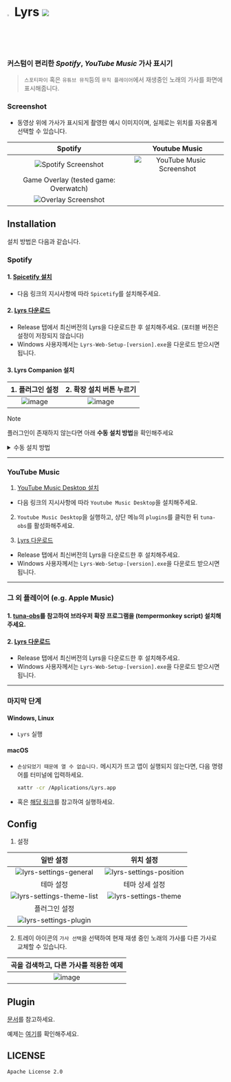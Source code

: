 # <img src="https://github.com/organization/lyrs/assets/16558115/447a957e-faf2-4759-8884-5d7b04fb1fbb" width="2%" /> Lyrs <a href="https://github.com/organization/lyrs/releases/latest"><img src="https://img.shields.io/github/downloads/organization/lyrs/total.svg"/></a>

### 커스텀이 편리한 *Spotify*, *YouTube Music* 가사 표시기

> `스포티파이` 혹은 `유튜브 뮤직`등의 `뮤직 플레이어`에서 재생중인 노래의 가사를 화면에 표시해줍니다.

### Screenshot

-   동영상 위에 가사가 표시되게 촬영한 예시 이미지이며, 실제로는 위치를 자유롭게 선택할 수 있습니다.

|                        Spotify                         |                                                        Youtube Music                                                        |
|:------------------------------------------------------:|:---------------------------------------------------------------------------------------------------------------------------:|
| ![Spotify Screenshot](https://i.imgur.com/0JJMhaU.png) | ![YouTube Music Screenshot](https://github.com/organization/lyrs/assets/16558115/fc22323e-d0b2-4abc-882e-2281c13f4cf4) |
|                                         Game Overlay (tested game: Overwatch)                                         | |
| ![Overlay Screenshot](https://github.com/organization/lyrs/assets/16558115/7bb95071-b8f7-45e1-af59-02e1586d5dcc) | |

## Installation

설치 방법은 다음과 같습니다.

### Spotify

#### 1.  [Spicetify 설치](https://github.com/khanhas/spicetify-cli)
-   다음 링크의 지시사항에 따라 `Spicetify`를 설치해주세요.

#### 2.  [Lyrs 다운로드](https://github.com/organization/lyrs/releases)

-   Release 탭에서 최신버전의 Lyrs을 다운로드한 후 설치해주세요. (포터블 버전은 설정이 저장되지 않습니다)
-   Windows 사용자께서는 `Lyrs-Web-Setup-[version].exe`을 다운로드 받으시면 됩니다.

#### 3.  Lyrs Companion 설치
| 1. 플러그인 설정 | 2. 확장 설치 버튼 누르기 |
|:------------------------------------------------------:|:---------------------------------------------------------------------------------------------------------------------------:|
| ![image](https://github.com/user-attachments/assets/e19f25f0-54f5-4ec5-9d4f-b1569fcd1c19) | ![image](https://github.com/user-attachments/assets/50003f4b-6e3d-434f-9f45-2d9d13dd0912) |

> [!NOTE]
> 플러그인이 존재하지 않는다면 아래 **수동 설치 방법**을 확인해주세요

<details>
  <summary>
    수동 설치 방법
  </summary>

-   [Spicetify 설치 위치의 Extensions](https://spicetify.app/docs/advanced-usage/extensions/) 폴더에 [`lyrs.js`를 다운로드 받아](https://powernukkit.github.io/DownGit/#/home?directFile=1&url=https://github.com/organization/lyrs/blob/master/extensions/lyrs.js) 넣어주세요.
-   아래 명령어를 사용하여 `lyrs.js` 확장을 `Spicetify`에 추가합니다.
    ```bash
    spicetify config extensions lyrs.js
    ```
-   그 뒤, 아래 명령을 사용하면 `Spotify`가 다시 시작되고 `lyrs.js` 확장 프로그램이 적용됩니다.
    ```bash
    spicetify apply
    ``` 

</details>

---

### YouTube Music

1.  [YouTube Music Desktop 설치](https://github.com/th-ch/youtube-music/releases)

  -   다음 링크의 지시사항에 따라 `Youtube Music Desktop`을 설치해주세요.

2.  `Youtube Music Desktop`을 실행하고, 상단 메뉴의 `plugins`를 클릭한 뒤 `tuna-obs`를 활성화해주세요.

3.  [Lyrs 다운로드](https://github.com/organization/lyrs/releases)

  -   Release 탭에서 최신버전의 Lyrs을 다운로드한 후 설치해주세요.
  -   Windows 사용자께서는 `Lyrs-Web-Setup-[version].exe`을 다운로드 받으시면 됩니다.

---

### 그 외 플레이어 (e.g. Apple Music)

#### 1.  [tuna-obs](https://github.com/univrsal/tuna)를 참고하여 브라우저 확장 프로그램을 (tempermonkey script) 설치해주세요.
#### 2.  [Lyrs 다운로드](https://github.com/organization/lyrs/releases)
-   Release 탭에서 최신버전의 Lyrs을 다운로드한 후 설치해주세요.
-   Windows 사용자께서는 `Lyrs-Web-Setup-[version].exe`을 다운로드 받으시면 됩니다.

---

### 마지막 단계

#### Windows, Linux

-   `Lyrs` 실행

#### macOS

-   `손상되었기 때문에 열 수 없습니다.` 메시지가 뜨고 앱이 실행되지 않는다면, 다음 명령어를 터미널에 입력하세요.
    ```bash
    xattr -cr /Applications/Lyrs.app
    ```
-   혹은 [해당 링크](https://archivers.tistory.com/74)를 참고하여 실행하세요.

## Config

1.  설정

|                                                   일반 설정                                                  |                                                   위치 설정                                                  |
| :------------------------------------------------------------------------------------------------------: | :------------------------------------------------------------------------------------------------------: |
| ![lyrs-settings-general](https://github.com/organization/lyrs/assets/13764936/8e4ec704-d533-4d82-ad60-ffa3f0793a9c) | ![lyrs-settings-position](https://github.com/organization/lyrs/assets/13764936/70f1fc41-0497-4b48-b3de-d745e7bb7c0b) |
|                                                   테마 설정                                                  |                                                   테마 상세 설정                                                  |
| ![lyrs-settings-theme-list](https://github.com/organization/lyrs/assets/13764936/c7d0436f-7bfa-4b36-a89e-dab36d0948bd) | ![lyrs-settings-theme](https://github.com/organization/lyrs/assets/13764936/f47f9483-411d-4536-b6bc-1e73655de254) |
|                                                   플러그인 설정                                                  |
| ![lyrs-settings-plugin](https://github.com/organization/lyrs/assets/13764936/dae59ec5-e9ea-49d7-bc5e-20a78a867d22) |

2.  트레이 아이콘의 `가사 선택`을 선택하여 현재 재생 중인 노래의 가사를 다른 가사로 교체할 수 있습니다.

|                                          곡을 검색하고, 다른 가사를 적용한 예제                                          |
| :------------------------------------------------------------------------------------------------------: |
| ![image](https://github.com/organization/lyrs/assets/16558115/171d97b3-79ff-4ede-b7a6-9905b7993b42) |

## Plugin
[문서](https://github.com/organization/lyrs/wiki/Plugin)를 참고하세요.

예제는 [여기](https://github.com/organization/lyrs/tree/master/example/lyrs-plugin)를 확인해주세요.


## LICENSE

`Apache License 2.0`

